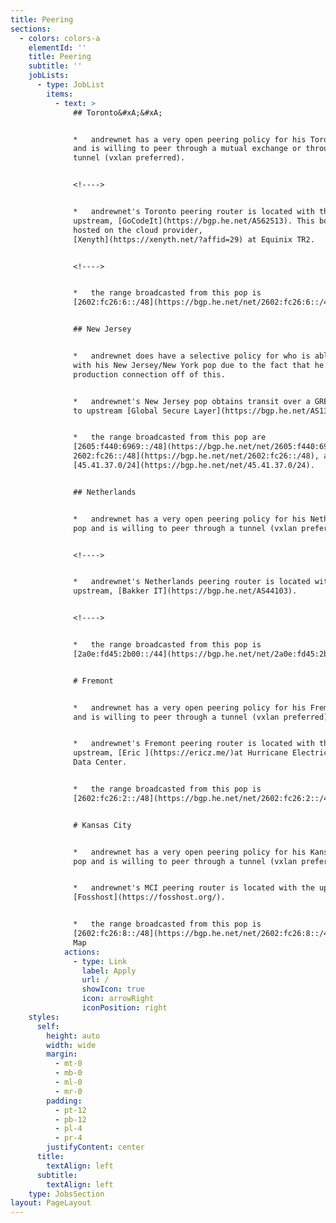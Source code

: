 ```yaml
---
title: Peering
sections:
  - colors: colors-a
    elementId: ''
    title: Peering
    subtitle: ''
    jobLists:
      - type: JobList
        items:
          - text: >
              ## Toronto&#xA;&#xA;


              *   andrewnet has a very open peering policy for his Toronto pop
              and is willing to peer through a mutual exchange or through a
              tunnel (vxlan preferred).


              <!---->


              *   andrewnet's Toronto peering router is located with the
              upstream, [GoCodeIt](https://bgp.he.net/AS62513). This box is
              hosted on the cloud provider,
              [Xenyth](https://xenyth.net/?affid=29) at Equinix TR2.


              <!---->


              *   the range broadcasted from this pop is
              [2602:fc26:6::/48](https://bgp.he.net/net/2602:fc26:6::/48).


              ## New Jersey


              *   andrewnet does have a selective policy for who is able to peer
              with his New Jersey/New York pop due to the fact that he runs a
              production connection off of this.


              *   andrewnet's New Jersey pop obtains transit over a GRE tunnel
              to upstream [Global Secure Layer](https://bgp.he.net/AS137409).


              *   the range broadcasted from this pop are
              [2605:f440:6969::/48](https://bgp.he.net/net/2605:f440:6969::/48),[
              2602:fc26::/48](https://bgp.he.net/net/2602:fc26::/48), and
              [45.41.37.0/24](https://bgp.he.net/net/45.41.37.0/24).


              ## Netherlands


              *   andrewnet has a very open peering policy for his Netherlands
              pop and is willing to peer through a tunnel (vxlan preferred).


              <!---->


              *   andrewnet's Netherlands peering router is located with the
              upstream, [Bakker IT](https://bgp.he.net/AS44103).


              <!---->


              *   the range broadcasted from this pop is
              [2a0e:fd45:2b00::/44](https://bgp.he.net/net/2a0e:fd45:2b00::/44).


              # Fremont


              *   andrewnet has a very open peering policy for his Fremont pop
              and is willing to peer through a tunnel (vxlan preferred).


              *   andrewnet's Fremont peering router is located with the
              upstream, [Eric ](https://ericz.me/)at Hurricane Electric's FMT2
              Data Center.


              *   the range broadcasted from this pop is
              [2602:fc26:2::/48](https://bgp.he.net/net/2602:fc26:2::/48).


              # Kansas City


              *   andrewnet has a very open peering policy for his Kansas City
              pop and is willing to peer through a tunnel (vxlan preferred).


              *   andrewnet's MCI peering router is located with the upstream,
              [Fosshost](https://fosshost.org/).


              *   the range broadcasted from this pop is
              [2602:fc26:8::/48](https://bgp.he.net/net/2602:fc26:8::/48).Network
              Map
            actions:
              - type: Link
                label: Apply
                url: /
                showIcon: true
                icon: arrowRight
                iconPosition: right
    styles:
      self:
        height: auto
        width: wide
        margin:
          - mt-0
          - mb-0
          - ml-0
          - mr-0
        padding:
          - pt-12
          - pb-12
          - pl-4
          - pr-4
        justifyContent: center
      title:
        textAlign: left
      subtitle:
        textAlign: left
    type: JobsSection
layout: PageLayout
---
```

